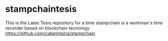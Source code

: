 # stampchaintesis
This is the Latex Tesis repository for a time stampchain is a workman's time recorder based on blockchain tecnology https://github.com/cabelotaina/stampchain
